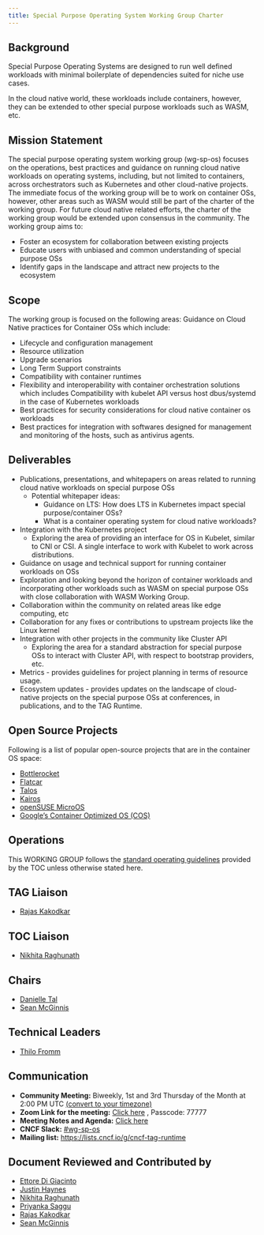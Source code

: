 ```yaml
---
title: Special Purpose Operating System Working Group Charter
--- 
```

 ## Background

Special Purpose Operating Systems are designed to run well defined workloads with minimal boilerplate of dependencies suited for niche use cases. 

In the cloud native world, these workloads include containers, however, they can be extended to other special purpose workloads such as WASM, etc. 

## Mission Statement

The special purpose operating system working group (wg-sp-os) focuses on the operations, best practices and guidance on running cloud native workloads on operating systems, including, but not limited to containers, across orchestrators such as Kubernetes and other cloud-native projects. The immediate focus of the working group will be to work on container OSs, however, other areas such as WASM would still be part of the charter of the working group. For future cloud native related efforts, the charter of the working group would be extended upon consensus in the community. The working group aims to:
- Foster an ecosystem for collaboration between existing projects
- Educate users with unbiased and common understanding of special purpose OSs
- Identify gaps in the landscape and attract new projects to the ecosystem

## Scope

The working group is focused on the following areas:
Guidance on Cloud Native practices for Container OSs which include:
- Lifecycle and configuration management
- Resource utilization
- Upgrade scenarios
- Long Term Support constraints
- Compatibility with container runtimes
- Flexibility and interoperability with container orchestration solutions which includes Compatibility with kubelet API versus host dbus/systemd in the case of Kubernetes workloads
- Best practices for security considerations for cloud native container os workloads
- Best practices for integration with softwares designed for management and monitoring of the hosts, such as antivirus agents. 

## Deliverables 

- Publications, presentations, and whitepapers on areas related to running cloud native workloads on special purpose OSs
   - Potential whitepaper ideas:
      - Guidance on LTS: How does LTS in Kubernetes impact special purpose/container OSs?
      - What is a container operating system for cloud native workloads?
- Integration with the Kubernetes project
   - Exploring the area of providing an interface for OS in Kubelet, similar to CNI or CSI. A single interface to work with Kubelet to work across distributions.
- Guidance on usage and technical support for running container workloads on OSs
- Exploration and looking beyond the horizon of container workloads and incorporating other workloads such as WASM on special purpose OSs with close collaboration with WASM Working Group.
- Collaboration within the community on related areas like edge computing, etc
- Collaboration for any fixes or contributions to upstream projects like the Linux kernel
- Integration with other projects in the community like Cluster API
   - Exploring the area for a standard abstraction for special purpose OSs to interact with Cluster API, with respect to bootstrap providers, etc.
- Metrics - provides guidelines for project planning in terms of resource usage.
- Ecosystem updates - provides updates on the landscape of cloud-native projects on the special purpose OSs at conferences, in publications, and to the TAG Runtime.

## Open Source Projects

Following is a list of popular open-source projects that are in the container OS space:
- [Bottlerocket](https://bottlerocket.dev)
- [Flatcar](https://www.flatcar.org)
- [Talos](https://www.talos.dev)
- [Kairos](https://kairos.io)
- [openSUSE MicroOS](https://microos.opensuse.org/)
- [Google’s Container Optimized OS (COS)](https://cloud.google.com/container-optimized-os/docs/resources/sources)

## Operations
This WORKING GROUP follows the [standard operating guidelines](https://github.com/cncf/toc/blob/main/tags/cncf-tags.md#operating-model) provided by the TOC unless otherwise stated here.

## TAG Liaison
- [Rajas Kakodkar](https://github.com/rajaskakodkar)

## TOC Liaison
- [Nikhita Raghunath](https://github.com/nikhita)

## Chairs
- [Danielle Tal](https://github.com/miao0miao)
- [Sean McGinnis](https://github.com/stmcginnis)

## Technical Leaders
- [Thilo Fromm](https://github.com/t-lo)

## Communication

- **Community Meeting:** Biweekly, 1st and 3rd Thursday of the Month at 2:00 PM UTC [(convert to your timezone)](https://dateful.com/convert/coordinated-universal-time-utc?t=2pm)
- **Zoom Link for the meeting:**  [Click here](https://zoom.us/my/cncftagruntime?pwd=N2xyRkZaN2JWZkNmS3EzbE1HVnhEQT09) , Passcode: 77777
- **Meeting Notes and Agenda:** [Click here](https://docs.google.com/document/d/1MeFwrnOeleTazqmZe16p0fEFLiLPgtCIAAOFIatWNsg/)
- **CNCF Slack:** [#wg-sp-os](https://communityinviter.com/apps/cloud-native/cncf)
- **Mailing list:** https://lists.cncf.io/g/cncf-tag-runtime

## Document Reviewed and Contributed by
- [Ettore Di Giacinto](https://github.com/mudler)
- [Justin Haynes](https://github.com/jhaynes)
- [Nikhita Raghunath](https://github.com/nikhita)
- [Priyanka Saggu](https://github.com/Priyankasaggu11929)
- [Rajas Kakodkar](https://github.com/rajaskakodkar)
- [Sean McGinnis](https://github.com/stmcginnis)
